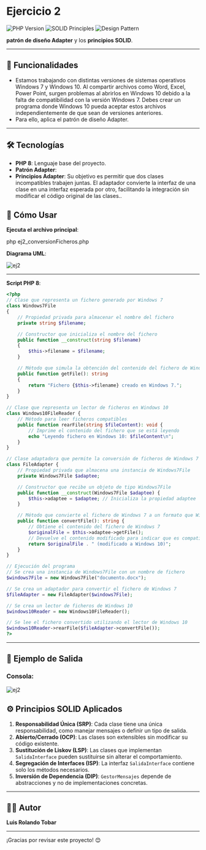 # Ejercicio 2

![PHP Version](https://img.shields.io/badge/PHP-8-blue.svg) ![SOLID Principles](https://img.shields.io/badge/SOLID-Principles-green.svg) ![Design Pattern](https://img.shields.io/badge/Design%20Pattern-Adapter-orange.svg)

**patrón de diseño Adapter** y los **principios SOLID**.

---

## 🚀 Funcionalidades

- Estamos trabajando con distintas versiones de sistemas operativos Windows 7 y Windows 10.
Al compartir archivos como Word, Excel, Power Point, surgen problemas al abrirlos en Windows 10 debido a
la falta de compatibilidad con la versión Windows 7. Debes crear un programa donde Windows 10 pueda
aceptar estos archivos independientemente de que sean de versiones anteriores.
- Para ello, aplica el patrón de diseño Adapter.

---

## 🛠️ Tecnologías

- **PHP 8**: Lenguaje base del proyecto.
- **Patrón Adapter**: 
- **Principios Adapter**: Su objetivo es permitir que dos clases incompatibles trabajen juntas. El adaptador convierte la interfaz de una clase en una interfaz esperada por otro, facilitando la integración sin modificar el código original de las clases..


## 📜 Cómo Usar

**Ejecuta el archivo principal**:

php ej2_conversionFicheros.php

**Diagrama UML**:

![ej2](https://github.com/user-attachments/assets/6bfe7951-7f3d-4177-b399-eaffeda06e66)


---
**Script PHP 8**:
```php
<?php
// Clase que representa un fichero generado por Windows 7
class Windows7File
{
    // Propiedad privada para almacenar el nombre del fichero
    private string $filename;

    // Constructor que inicializa el nombre del fichero
    public function __construct(string $filename)
    {
        $this->filename = $filename;
    }

    // Método que simula la obtención del contenido del fichero de Windows 7
    public function getFile(): string
    {
        return "Fichero {$this->filename} creado en Windows 7.";
    }
}

// Clase que representa un lector de ficheros en Windows 10
class Windows10FileReader {
    // Método para leer ficheros compatibles
    public function rearFile(string $fileContent): void {
        // Imprime el contenido del fichero que se está leyendo
        echo "Leyendo fichero en Windows 10: $fileContent\n";
    }
}

// Clase adaptadora que permite la conversión de ficheros de Windows 7 a Windows 10
class FileAdapter {
    // Propiedad privada que almacena una instancia de Windows7File
    private Windows7File $adaptee;

    // Constructor que recibe un objeto de tipo Windows7File
    public function __construct(Windows7File $adaptee) {
        $this->adaptee = $adaptee; // Inicializa la propiedad adaptee
    }

    // Método que convierte el fichero de Windows 7 a un formato que Windows 10 puede leer
    public function convertFile(): string {
        // Obtiene el contenido del fichero de Windows 7
        $originalFile = $this->adaptee->getFile();
        // Devuelve el contenido modificado para indicar que es compatible con Windows 10
        return $originalFile . " (modificado a Windows 10)";
    }
}

// Ejecución del programa
// Se crea una instancia de Windows7File con un nombre de fichero
$windows7File = new Windows7File("documento.docx");

// Se crea un adaptador para convertir el fichero de Windows 7
$fileAdapter = new FileAdapter($windows7File);

// Se crea un lector de ficheros de Windows 10
$windows10Reader = new Windows10FileReader();

// Se lee el fichero convertido utilizando el lector de Windows 10
$windows10Reader->rearFile($fileAdapter->convertFile());
?>
```
---
## 📝 Ejemplo de Salida

### Consola:


![ej2](https://github.com/user-attachments/assets/bf023f81-8cd1-4acd-a127-8d95ceafd3b9)



## ⚙️ Principios SOLID Aplicados

1. **Responsabilidad Única (SRP)**: Cada clase tiene una única responsabilidad, como manejar mensajes o definir un tipo de salida.
2. **Abierto/Cerrado (OCP)**: Las clases son extensibles sin modificar su código existente.
3. **Sustitución de Liskov (LSP)**: Las clases que implementan `SalidaInterface` pueden sustituirse sin alterar el comportamiento.
4. **Segregación de Interfaces (ISP)**: La interfaz `SalidaInterface` contiene solo los métodos necesarios.
5. **Inversión de Dependencia (DIP)**: `GestorMensajes` depende de abstracciones y no de implementaciones concretas.

---




## 👨‍💻 Autor

**Luis Rolando Tobar**  


---

¡Gracias por revisar este proyecto! 😊
